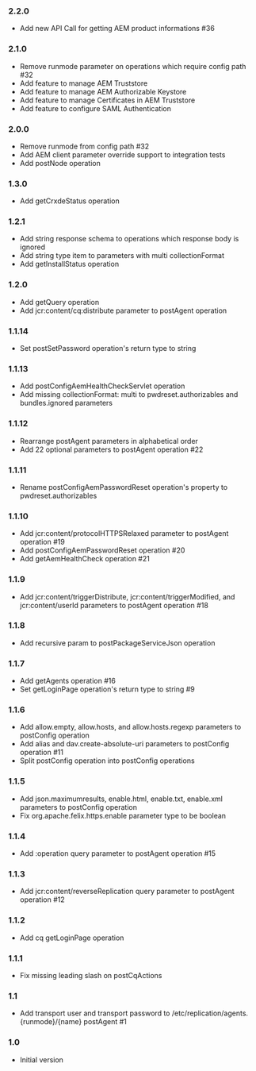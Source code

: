 ### 2.2.0
* Add new API Call for getting AEM product informations #36

### 2.1.0
* Remove runmode parameter on operations which require config path #32
* Add feature to manage AEM Truststore
* Add feature to manage AEM Authorizable Keystore
* Add feature to manage Certificates in AEM Truststore
* Add feature to configure SAML Authentication

### 2.0.0
* Remove runmode from config path #32
* Add AEM client parameter override support to integration tests
* Add postNode operation

### 1.3.0
* Add getCrxdeStatus operation

### 1.2.1
* Add string response schema to operations which response body is ignored
* Add string type item to parameters with multi collectionFormat
* Add getInstallStatus operation

### 1.2.0
* Add getQuery operation
* Add jcr:content/cq:distribute parameter to postAgent operation

### 1.1.14
* Set postSetPassword operation's return type to string

### 1.1.13
* Add postConfigAemHealthCheckServlet operation
* Add missing collectionFormat: multi to pwdreset.authorizables and bundles.ignored parameters

### 1.1.12
* Rearrange postAgent parameters in alphabetical order
* Add 22 optional parameters to postAgent operation #22

### 1.1.11
* Rename postConfigAemPasswordReset operation's property to pwdreset.authorizables

### 1.1.10
* Add jcr:content/protocolHTTPSRelaxed parameter to postAgent operation #19
* Add postConfigAemPasswordReset operation #20
* Add getAemHealthCheck operation #21

### 1.1.9
* Add jcr:content/triggerDistribute, jcr:content/triggerModified, and jcr:content/userId parameters to postAgent operation #18

### 1.1.8
* Add recursive param to postPackageServiceJson operation

### 1.1.7
* Add getAgents operation #16
* Set getLoginPage operation's return type to string #9

### 1.1.6
* Add allow.empty, allow.hosts, and allow.hosts.regexp parameters to postConfig operation
* Add alias and dav.create-absolute-uri parameters to postConfig operation #11
* Split postConfig operation into postConfig<service> operations

### 1.1.5
* Add json.maximumresults, enable.html, enable.txt, enable.xml parameters to postConfig operation
* Fix org.apache.felix.https.enable parameter type to be boolean

### 1.1.4
* Add :operation query parameter to postAgent operation #15

### 1.1.3
* Add jcr:content/reverseReplication query parameter to postAgent operation #12

### 1.1.2
* Add cq getLoginPage operation

### 1.1.1
* Fix missing leading slash on postCqActions

### 1.1
* Add transport user and transport password to /etc/replication/agents.{runmode}/{name} postAgent #1

### 1.0
* Initial version
